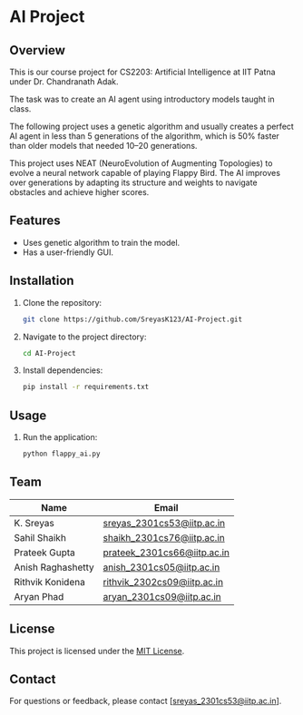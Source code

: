 # AI Project

## Overview
This is our course project for CS2203: Artificial Intelligence at IIT Patna under Dr. Chandranath Adak.

The task was to create an AI agent using introductory models taught in class.

The following project uses a genetic algorithm and usually creates a perfect AI agent in less than 5 generations of the algorithm, which is 50% faster than older models that needed 10–20 generations.

This project uses NEAT (NeuroEvolution of Augmenting Topologies) to evolve a neural network capable of playing Flappy Bird. The AI improves over generations by adapting its structure and weights to navigate obstacles and achieve higher scores.

## Features
- Uses genetic algorithm to train the model.
- Has a user-friendly GUI.

## Installation
1. Clone the repository:
   ```bash
   git clone https://github.com/SreyasK123/AI-Project.git
   ```
2. Navigate to the project directory:
   ```bash
   cd AI-Project
   ```
3. Install dependencies:
   ```bash
   pip install -r requirements.txt
   ```

## Usage
1. Run the application:
   ```bash
   python flappy_ai.py
   ```

## Team
| Name                   | Email                          |
|------------------------|--------------------------------|
| K. Sreyas              | sreyas_2301cs53@iitp.ac.in     |
| Sahil Shaikh           | shaikh_2301cs76@iitp.ac.in     |
| Prateek Gupta          | prateek_2301cs66@iitp.ac.in    |
| Anish Raghashetty      | anish_2301cs05@iitp.ac.in      |
| Rithvik Konidena       | rithvik_2302cs09@iitp.ac.in    |
| Aryan Phad             | aryan_2301cs09@iitp.ac.in      |

## License
This project is licensed under the [MIT License](LICENSE).

## Contact
For questions or feedback, please contact [sreyas_2301cs53@iitp.ac.in].




